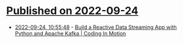 # [Published on 2022-09-24](index.md)

* [2022-09-24, 10:55:48](https://lobste.rs/s/1ln6ov/build_reactive_data_streaming_app_with) - [Build a Reactive Data Streaming App with Python and Apache Kafka | Coding In Motion](https://youtu.be/jItIQ-UvFI4)
